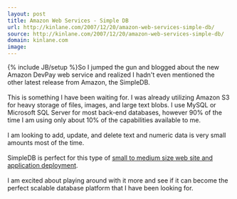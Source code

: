 ```yaml
---
layout: post
title: Amazon Web Services - Simple DB
url: http://kinlane.com/2007/12/20/amazon-web-services-simple-db/
source: http://kinlane.com/2007/12/20/amazon-web-services-simple-db/
domain: kinlane.com
image: 
---
```

{% include JB/setup %}So I jumped the gun and blogged about the new Amazon DevPay web service and realized I hadn't even mentioned the other latest release from Amazon, the SimpleDB.<br />
<br />
This is something I have been waiting for. I was already utilizing Amazon S3 for heavy storage of files, images, and large text blobs. I use MySQL or Microsoft SQL Server for most back-end databases, however 90% of the time I am using only about 10% of the capabilities available to me.<br />
<br />
I am looking to add, update, and delete text and numeric data is very small amounts most of the time.<br />
<br />
SimpleDB is perfect for this type of <a href="http://www.originalwebsolutions.com/">small to medium size web site and application deployment</a>.<br />
<br />
I am excited about playing around with it more and see if it can become the perfect scalable database platform that I have been looking for.